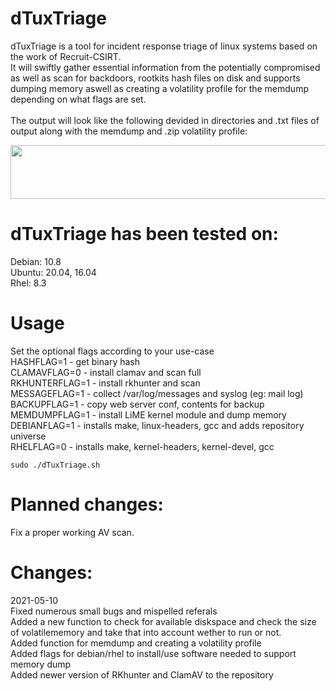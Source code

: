 # dTuxTriage

dTuxTriage is a tool for incident response triage of linux systems based on the work of Recruit-CSIRT.<br />
It will swiftly gather essential information from the potentially compromised as well as scan for backdoors, rootkits hash files on disk and supports dumping memory aswell as creating a volatility profile for the memdump depending on what flags are set.<br />
<br />
The output will look like the following devided in directories and .txt files of output along with the memdump and .zip volatility profile: <br />

<p align="center">
  <img width="2172" height="86" src="https://i.imgur.com/F74kXB5.png">
</p>

# dTuxTriage has been tested on: <br />
Debian: 10.8 <br />
Ubuntu: 20.04, 16.04 <br />
Rhel: 8.3 <br />

# Usage

Set the optional flags according to your use-case <br />
HASHFLAG=1 - get binary hash <br />
CLAMAVFLAG=0 - install clamav and scan full<br />
RKHUNTERFLAG=1 - install rkhunter and scan <br />
MESSAGEFLAG=1 - collect /var/log/messages and syslog (eg: mail log) <br />
BACKUPFLAG=1 - copy web server conf, contents for backup <br />
MEMDUMPFLAG=1 - install LiME kernel module and dump memory <br />
DEBIANFLAG=1 - installs make, linux-headers, gcc and adds repository universe <br />
RHELFLAG=0 - installs make, kernel-headers, kernel-devel, gcc <br />

`sudo ./dTuxTriage.sh`


# Planned changes:
Fix a proper working AV scan.

 
# Changes:

2021-05-10<br />
Fixed numerous small bugs and mispelled referals<br />
Added a new function to check for available diskspace and check the size of volatilememory and take that into account wether to run or not. <br />
Added function for memdump and creating a volatility profile<br />
Added flags for debian/rhel to install/use software needed to support memory dump<br />
Added newer version of RKhunter and ClamAV to the repository<br />
